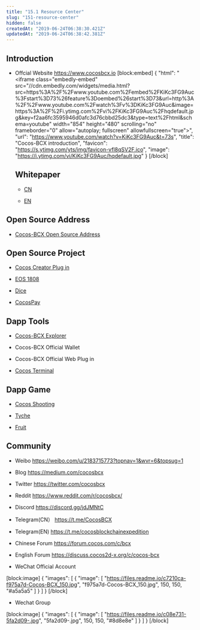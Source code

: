 ```yaml
---
title: "15.1 Resource Center"
slug: "151-resource-center"
hidden: false
createdAt: "2019-06-24T06:38:30.421Z"
updatedAt: "2019-06-24T06:38:42.381Z"
---
```

## Introduction
* Offcial Website
https://www.cocosbcx.io
[block:embed]
{
  "html": "<iframe class=\"embedly-embed\" src=\"//cdn.embedly.com/widgets/media.html?src=https%3A%2F%2Fwww.youtube.com%2Fembed%2FKiKc3FG9Auc%3Fstart%3D73%26feature%3Doembed%26start%3D73&url=http%3A%2F%2Fwww.youtube.com%2Fwatch%3Fv%3DKiKc3FG9Auc&image=https%3A%2F%2Fi.ytimg.com%2Fvi%2FKiKc3FG9Auc%2Fhqdefault.jpg&key=f2aa6fc3595946d0afc3d76cbbd25dc3&type=text%2Fhtml&schema=youtube\" width=\"854\" height=\"480\" scrolling=\"no\" frameborder=\"0\" allow=\"autoplay; fullscreen\" allowfullscreen=\"true\"></iframe>",
  "url": "https://www.youtube.com/watch?v=KiKc3FG9Auc&t=73s",
  "title": "Cocos-BCX introduction",
  "favicon": "https://s.ytimg.com/yts/img/favicon-vfl8qSV2F.ico",
  "image": "https://i.ytimg.com/vi/KiKc3FG9Auc/hqdefault.jpg"
}
[/block]
  ## Whitepaper
  * [CN](https://www.cocosbcx.io/wp-content/themes/cocosBlog/source/white_paper.pdf)

  * [EN](https://www.cocosbcx.io/en/wp-content/themes/cocosBlog/source/white_paper_en.pdf)



## Open Source Address
  * [Cocos-BCX Open Source Address ](https://github.com/Cocos-BCX) 



## Open Source Project
  * [Cocos Creator Plug in](https://github.com/Cocos-BCX/bcx-sdk-creator) 

  * [EOS 1808](https://github.com/Cocos-BCX/EOS-1808)

  * [Dice](https://github.com/Cocos-BCX/cocos-dice-sample)

  * [CocosPay](https://github.com/Cocos-BCX/CocosPay)



## Dapp Tools  
  * [Cocos-BCX Explorer](https://explorer.cocosbcx.io/)
  
  * Cocos-BCX Official Wallet

  * Cocos-BCX Official Web Plug in

  *  [Cocos Terminal ](http://www.easywallet.pro/) 


## Dapp Game
  * [Cocos Shooting](http://ccshooter.oriongaming.club/) 
  
  *  [Tyche](http://tyche-bcx.oriongaming.club/) 
  
  *  [Fruit](http://fruit.famegame.com.cn/) 



## Community 
  * Weibo
https://weibo.com/u/2183715773?topnav=1&wvr=6&topsug=1

  * Blog
https://medium.com/cocosbcx

  * Twitter
https://twitter.com/cocosbcx

  * Reddit
https://www.reddit.com/r/cocosbcx/

  * Discord
https://discord.gg/jdJMNtC

  * Telegram(CN）
https://t.me/CocosBCX

  * Telegram(EN)
https://t.me/cocosblockchainexpedition

  * Chinese Forum
https://forum.cocos.com/c/bcx

  * English Forum
https://discuss.cocos2d-x.org/c/cocos-bcx 

  * WeChat Official Account


[block:image]
{
  "images": [
    {
      "image": [
        "https://files.readme.io/c7210ca-f975a7d-Cocos-BCX_150.jpg",
        "f975a7d-Cocos-BCX_150.jpg",
        150,
        150,
        "#a5a5a5"
      ]
    }
  ]
}
[/block]
  *   Wechat Group

[block:image]
{
  "images": [
    {
      "image": [
        "https://files.readme.io/c08e731-5fa2d09-.jpg",
        "5fa2d09-.jpg",
        150,
        150,
        "#8d8e8e"
      ]
    }
  ]
}
[/block]